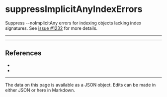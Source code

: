<!-- Important! Do not modify comment blocks. They are necessary for the transformer to work properly -->

<!-- title -->
# suppressImplicitAnyIndexErrors

<!-- shortDescription -->
Suppress --noImplicitAny errors for indexing objects lacking index signatures. See [issue #1232](https://github.com/Microsoft/TypeScript/issues/1232#issuecomment-64510362) for more details.

---

<!-- extendedDescription -->


---

<!-- references -->
## References
- []()
- []()
---

<!-- footer -->
The data on this page is available as a JSON object. Edits can be made in either JSON or here in Markdown.
